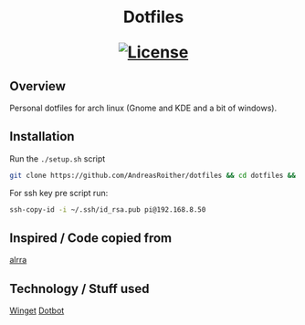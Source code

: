 
<h1 align="center">
  <!--<a name="logo" href=""><img src="" alt="Logo" width="200"></a>-->
  <br>
  Dotfiles

  [![License](https://img.shields.io/badge/license-MIT-blue.svg)](https://opensource.org/licenses/MIT)
</h1>

## Overview

Personal dotfiles for arch linux (Gnome and KDE and a bit of windows).

## Installation

Run the `./setup.sh` script

```bash
git clone https://github.com/AndreasRoither/dotfiles && cd dotfiles && bash ./setup.sh
````

For ssh key pre script run:
```bash
ssh-copy-id -i ~/.ssh/id_rsa.pub pi@192.168.8.50
```

## Inspired / Code copied from
[alrra](https://github.com/alrra/dotfiles)

## Technology / Stuff used
[Winget](https://www.microsoft.com/en-us/p/app-installer/9nblggh4nns1)
[Dotbot](https://github.com/anishathalye/dotbot)
